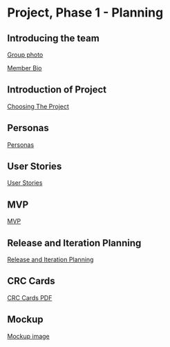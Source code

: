 ﻿# Project, Phase 1 - Planning
## Introducing the team
[Group photo](Phase1/group_photo.jpg)

[Member Bio](Phase1/bio.md)
## Introduction of Project
[Choosing The Project](Phase1/Choosing-the-project.md)
## Personas
[Personas](Phase1/Persona.md)
## User Stories
[User Stories](Phase1/user_stories.md)
## MVP
[MVP](Phase1/MVP.md)
## Release and Iteration Planning
[Release and Iteration Planning](Phase1/iteration_planning.md)
## CRC Cards
[CRC Cards PDF](Phase1/crc_cards.pdf)
## Mockup
[Mockup image](Phase1/mockup.png)
#

